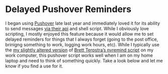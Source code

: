   
# Delayed Pushover Reminders  
  
I began using [Pushover](https://pushover.net/) late last year and immediately loved it for its ability to send messages [via their api](https://pushover.net/api) and shell script. While I obviously love scripting, I mostly enjoyed this feature because it would allow me to set delayed reminders for things that I always forget (going to the post office, brinigng something to work, logging work hours, etc). While I typically use the [my slightly altered version](https://github.com/unforswearing/nvremind) of [Brett Terpstra’s nvremind script](http://brettterpstra.com/projects/nvremind/) on my work computer, this pushover script works well when I am on my home laptop and need to think of something quickly. Take a look below and let me know if you find a use for it.  

<script src="https://gist.github.com/unforswearing/fefe59af0f9a9ebfdd45.js"></script>